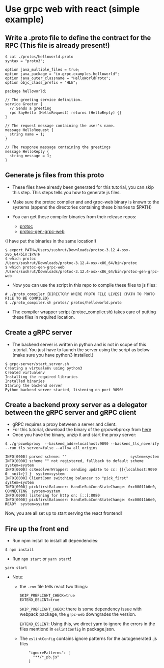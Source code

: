 # Use grpc web with react (simple example)
## Write a .proto file to define the contract for the RPC (This file is already present!)
```
$ cat ./protos/helloworld.proto
syntax = "proto3";

option java_multiple_files = true;
option java_package = "io.grpc.examples.helloworld";
option java_outer_classname = "HelloWorldProto";
option objc_class_prefix = "HLW";

package helloworld;

// The greeting service definition.
service Greeter {
  // Sends a greeting
  rpc SayHello (HelloRequest) returns (HelloReply) {}
}

// The request message containing the user's name.
message HelloRequest {
  string name = 1;
}

// The response message containing the greetings
message HelloReply {
  string message = 1;
}

```

## Generate js files from this proto

- These files have already been generated for this tutorial, you can skip this step. This steps tells you how to generate js files.
- Make sure the protoc compiler and and grpc-web binary is known to the systems (append the directories containing these binaries to $PATH)
- You can get these compiler binaries from their release repos:
    
    - [protoc](https://github.com/protocolbuffers/protobuf/releases)
    - [protoc-gen-grpc-web](https://github.com/grpc/grpc-web/releases)

(I have put the binaries in the same location!)
```
$ export PATH=/Users/sushrut/Downloads/protoc-3.12.4-osx-x86_64/bin:$PATH
$ which protoc
/Users/sushrut/Downloads/protoc-3.12.4-osx-x86_64/bin/protoc
$ which protoc-gen-grpc-web
/Users/sushrut/Downloads/protoc-3.12.4-osx-x86_64/bin/protoc-gen-grpc-web
```

- Now you can use the script in this repo to compile these files to js files:
```
# ./proto_compiler {DIRECTORY WHERE PROTO FILE LIVES} {PATH TO PROTO FILE TO BE COMPILED}
$ ./proto_compiler.sh protos/ protos/helloworld.proto 
```

- The compiler wrapper script (protoc_compiler.sh) takes care of putting these files in required location.

## Create a gRPC server

- The backend server is written in python and is not in scope of this tutorial. You just have to launch the server using the script as below (make sure you have python3 installed.)

```
$ grpc-server/start_server.sh 
Creating a virtualenv using python3
Created virtualenv
Installing the required libraries
Installed binaries
Staring the backend server
Python backend server started, listening on port 9090!
```

## Create a backend proxy server as a delegator between the gRPC server and gRPC client

- gRPC requires a proxy between a server and client.
- For this tutorial, download the binary of the grpcwebproxy from [here](https://github.com/improbable-eng/grpc-web/releases)
- Once you have the binary, unzip it and start the proxy server:
```
$ ./grpcwebproxy  --backend_addr=localhost:9090 --backend_tls_noverify --run_tls_server=false --allow_all_origins

INFO[0000] parsed scheme: ""                             system=system
INFO[0000] scheme "" not registered, fallback to default scheme  system=system
INFO[0000] ccResolverWrapper: sending update to cc: {[{localhost:9090 0  <nil>}] }  system=system
INFO[0000] ClientConn switching balancer to "pick_first"  system=system
INFO[0000] pickfirstBalancer: HandleSubConnStateChange: 0xc00011b6e0, CONNECTING  system=system
INFO[0000] listening for http on: [::]:8080
INFO[0000] pickfirstBalancer: HandleSubConnStateChange: 0xc00011b6e0, READY  system=system
```

Now, you are all set up to start serving the react frontend!

## Fire up the front end

- Run npm install to install all dependencies:
```
$ npm install
```
- Run `npm start` or `yarn start`!
```
yarn start
```
- Note:
    
    - the `.env` file tells react two things:
        ```
        SKIP_PREFLIGHT_CHECK=true
        EXTEND_ESLINT=true
        ```
        `SKIP_PREFLIGHT_CHECK`: there is some dependency issue with webpack package, the `grpc-web` downgrades the version.
        
        `EXTEND_ESLINT`: Using this, we direct yarn to ignore the errors in the files mentiond in `eslintConfig` in package.json.
    - The `eslintConfig` contains ignore patterns for the autogenerated .js files
        ```
            "ignorePatterns": [
              "**/*_pb.js"
            ]
        ```
